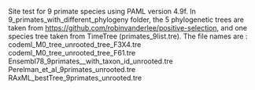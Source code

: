 Site test for 9 primate species using PAML version 4.9f. In 9_primates_with_different_phylogeny folder, the 5 phylogenetic trees are taken from  https://github.com/robinvanderlee/positive-selection, and one species tree taken from TimeTree (primates_9list.tre).
The file names are :
codeml_M0_tree_unrooted_tree_F3X4.tre
codeml_M0_tree_unrooted_tree_F61.tre
Ensembl78_9primates__with_taxon_id_unrooted.tre
Perelman_et_al_9primates_unrooted.tre
RAxML_bestTree_9primates_unrooted.tre
